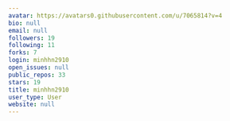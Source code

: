 ```yaml
---
avatar: https://avatars0.githubusercontent.com/u/7065814?v=4
bio: null
email: null
followers: 19
following: 11
forks: 7
login: minhhn2910
open_issues: null
public_repos: 33
stars: 19
title: minhhn2910
user_type: User
website: null
---
```

